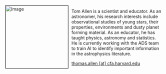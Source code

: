 
<img src="{{ site.baseurl }}/about/team/img/tallen.jpg" height="200" width="200" alt="Image" style="float: left; margin: 4px 10px 0px 0px; border: 1px solid #000000;">

Tom Allen is a scientist and educator. As an astronomer, his research interests include observational studies of young stars, their properties, environments and dusty planet forming material. As an educator, he has taught physics, astronomy and statistics. He is currently working with the ADS team to train AI to identify important information in the astrophysics literature.

[thomas.allen [at] cfa.harvard.edu](mailto:thomas.allen@cfa.harvard.edu)
